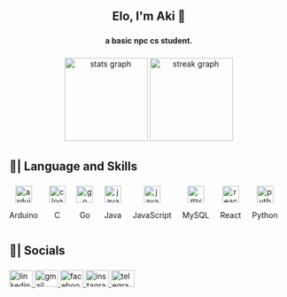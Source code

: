 <h2 align="center">Elo, I'm Aki 🥰</h2>

###

<h4 align="center">a basic npc cs student.</h4>

###

<div align="center">
  <img src="https://github-readme-stats.vercel.app/api?username=achibukz&hide_title=false&hide_rank=false&show_icons=true&include_all_commits=true&count_private=true&disable_animations=false&theme=dracula&locale=en&hide_border=false" height="150" alt="stats graph"  />
  <img src="https://streak-stats.demolab.com?user=achibukz&locale=en&mode=daily&theme=dracula&hide_border=false&border_radius=5" height="150" alt="streak graph"  />
</div>

###

<h2 align="left">🩵| Language and Skills</h2>

###

<div align="left">
  <div style="display: inline-block; text-align: center; margin-right: 16px;">
    <img src="https://skillicons.dev/icons?i=arduino" height="30" alt="arduino logo"  />
    <p>Arduino</p>
  </div>
  <div style="display: inline-block; text-align: center; margin-right: 16px;">
    <img src="https://skillicons.dev/icons?i=c" height="30" alt="c logo"  />
    <p>C</p>
  </div>
  <div style="display: inline-block; text-align: center; margin-right: 16px;">
    <img src="https://skillicons.dev/icons?i=go" height="30" alt="go logo"  />
    <p>Go</p>
  </div>
  <div style="display: inline-block; text-align: center; margin-right: 16px;">
    <img src="https://skillicons.dev/icons?i=java" height="30" alt="java logo"  />
    <p>Java</p>
  </div>
  <div style="display: inline-block; text-align: center; margin-right: 16px;">
    <img src="https://skillicons.dev/icons?i=js" height="30" alt="javascript logo"  />
    <p>JavaScript</p>
  </div>
  <div style="display: inline-block; text-align: center; margin-right: 16px;">
    <img src="https://skillicons.dev/icons?i=mysql" height="30" alt="mysql logo"  />
    <p>MySQL</p>
  </div>
  <div style="display: inline-block; text-align: center; margin-right: 16px;">
    <img src="https://skillicons.dev/icons?i=react" height="30" alt="react logo"  />
    <p>React</p>
  </div>
  <div style="display: inline-block; text-align: center; margin-right: 16px;">
    <img src="https://skillicons.dev/icons?i=py" height="30" alt="python logo"  />
    <p>Python</p>
  </div>
</div>

###

<h2 align="left">🩵| Socials</h2>

###

<div align="left">
  <a href="https://www.linkedin.com/in/aki-bukuhan-943a09248/" target="_blank">
    <img src="https://raw.githubusercontent.com/maurodesouza/profile-readme-generator/master/src/assets/icons/social/linkedin/default.svg" width="42" height="30" alt="linkedin logo"  />
  </a>
  <a href="mailto:akibukzwork@gmail.com" target="_blank">
    <img src="https://raw.githubusercontent.com/maurodesouza/profile-readme-generator/master/src/assets/icons/social/gmail/default.svg" width="42" height="30" alt="gmail logo"  />
  </a>
  <a href="https://www.facebook.com/achibukz1/" target="_blank">
    <img src="https://raw.githubusercontent.com/maurodesouza/profile-readme-generator/master/src/assets/icons/social/facebook/default.svg" width="42" height="30" alt="facebook logo"  />
  </a>
  <a href="https://www.instagram.com/achibukz/" target="_blank">
    <img src="https://raw.githubusercontent.com/maurodesouza/profile-readme-generator/master/src/assets/icons/social/instagram/default.svg" width="42" height="30" alt="instagram logo"  />
  </a>
  <a href="https://t.me/achibukz" target="_blank">
    <img src="https://raw.githubusercontent.com/maurodesouza/profile-readme-generator/master/src/assets/icons/social/telegram/default.svg" width="42" height="30" alt="telegram logo"  />
  </a>
</div>

###
